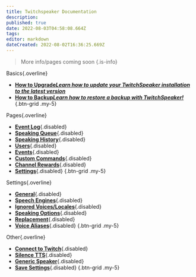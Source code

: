 ```yaml
---
title: Twitchspeaker Documentation
description: 
published: true
date: 2022-08-03T04:58:08.664Z
tags: 
editor: markdown
dateCreated: 2022-08-02T16:36:25.669Z
---
```


> More info/pages coming soon
{.is-info}

Basics{.overline}
- [<i class="mdi mdi-arrow-collapse-up text--twitch"></i>**How to Upgrade*Learn how to update your TwitchSpeaker installation to the latest version***](/en/TwitchSpeaker/Update)
- [<i class="mdi mdi-floppy text--twitch"></i>**How to Backup*Learn how to restore a backup with TwitchSpeaker!***](/en/TwitchSpeaker/Backup)
{.btn-grid .my-5}

Pages{.overline}
- [<i class="mdi mdi-empty text--twitch"></i>**Event Log**](/en/TwitchSpeaker/){.disabled}
- [<i class="mdi mdi-empty text--twitch"></i>**Speaking Queue**](/en/TwitchSpeaker/){.disabled}
- [<i class="mdi mdi-empty text--twitch"></i>**Speaking History**](/en/TwitchSpeaker/){.disabled}
- [<i class="mdi mdi-empty text--twitch"></i>**Users**](/en/TwitchSpeaker/){.disabled}
- [<i class="mdi mdi-empty text--twitch"></i>**Events**](/en/TwitchSpeaker/){.disabled}
- [<i class="mdi mdi-empty text--twitch"></i>**Custom Commands**](/en/TwitchSpeaker/){.disabled}
- [<i class="mdi mdi-empty text--twitch"></i>**Channel Rewards**](/en/TwitchSpeaker/){.disabled}
- [<i class="mdi mdi-empty text--twitch"></i>**Settings**](/en/TwitchSpeaker/){.disabled}
{.btn-grid .my-5}

Settings{.overline}
- [<i class="mdi mdi-empty text--twitch"></i>**General**](/en/TwitchSpeaker/){.disabled}
- [<i class="mdi mdi-empty text--twitch"></i>**Speech Engines**](/en/TwitchSpeaker/){.disabled}
- [<i class="mdi mdi-empty text--twitch"></i>**Ignored Voices/Locales**](/en/TwitchSpeaker/){.disabled}
- [<i class="mdi mdi-empty text--twitch"></i>**Speaking Options**](/en/TwitchSpeaker/){.disabled}
- [<i class="mdi mdi-empty text--twitch"></i>**Replacement**](/en/TwitchSpeaker/){.disabled}
- [<i class="mdi mdi-empty text--twitch"></i>**Voice Aliases**](/en/TwitchSpeaker/){.disabled}
{.btn-grid .my-5}

Other{.overline}
- [<i class="mdi mdi-empty text--twitch"></i>**Connect to Twitch**](/en/TwitchSpeaker/){.disabled}
- [<i class="mdi mdi-empty text--twitch"></i>**Silence TTS**](/en/TwitchSpeaker/){.disabled}
- [<i class="mdi mdi-empty text--twitch"></i>**Generic Speaker**](/en/TwitchSpeaker/){.disabled}
- [<i class="mdi mdi-empty text--twitch"></i>**Save Settings**](/en/TwitchSpeaker/){.disabled}
{.btn-grid .my-5}